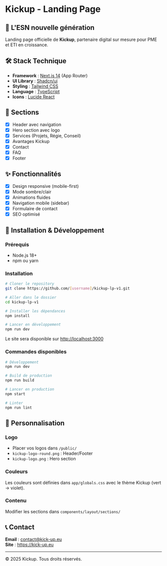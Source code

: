 # Kickup - Landing Page

## 🚀 L'ESN nouvelle génération

Landing page officielle de **Kickup**, partenaire digital sur mesure pour PME et ETI en croissance.

## 🛠️ Stack Technique

- **Framework** : [Next.js 14](https://nextjs.org/) (App Router)
- **UI Library** : [Shadcn/ui](https://ui.shadcn.com/)
- **Styling** : [Tailwind CSS](https://tailwindcss.com/)
- **Language** : [TypeScript](https://www.typescriptlang.org/)
- **Icons** : [Lucide React](https://lucide.dev/)

## 📄 Sections

- [x] Header avec navigation
- [x] Hero section avec logo
- [x] Services (Projets, Régie, Conseil)
- [x] Avantages Kickup
- [x] Contact
- [x] FAQ
- [x] Footer

## ✨ Fonctionnalités

- [x] Design responsive (mobile-first)
- [x] Mode sombre/clair
- [x] Animations fluides
- [x] Navigation mobile (sidebar)
- [x] Formulaire de contact
- [x] SEO optimisé

## 🚀 Installation & Développement

### Prérequis
- Node.js 18+ 
- npm ou yarn

### Installation

```bash
# Cloner le repository
git clone https://github.com/[username]/kickup-lp-v1.git

# Aller dans le dossier
cd kickup-lp-v1

# Installer les dépendances
npm install

# Lancer en développement
npm run dev
```

Le site sera disponible sur [http://localhost:3000](http://localhost:3000)

### Commandes disponibles

```bash
# Développement
npm run dev

# Build de production
npm run build

# Lancer en production
npm start

# Linter
npm run lint
```

## 🎨 Personnalisation

### Logo
- Placer vos logos dans `/public/`
- `kickup-logo-round.png` : Header/Footer
- `kickup-logo.png` : Hero section

### Couleurs
Les couleurs sont définies dans `app/globals.css` avec le thème Kickup (vert → violet).

### Contenu
Modifier les sections dans `components/layout/sections/`

## 📞 Contact

**Email** : contact@kick-up.eu  
**Site** : https://kick-up.eu

---

© 2025 Kickup. Tous droits réservés.